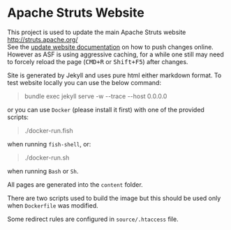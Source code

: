 # Apache Struts Website

This project is used to update the main Apache Struts website http://struts.apache.org/  
See the [update website documentation](source/updating-website.md) on how to push changes online. 
However as ASF is using aggressive caching, for a while one still may need to forcely reload the page (<kbd>CMD+R</kbd> or <kbd>Shift+F5</kbd>) after changes.

Site is generated by Jekyll and uses pure html either markdown format.
To test website locally you can use the below command:

 > bundle exec jekyll serve -w --trace --host 0.0.0.0

or you can use `Docker` (please install it first) with one of the provided scripts:

 > ./docker-run.fish

when running `fish-shell`, or:

 > ./docker-run.sh

when running `Bash` or `Sh`.

All pages are generated into the `content` folder.

There are two scripts used to build the image but this should be used only when `Dockerfile` was modified.

Some redirect rules are configured in `source/.htaccess` file.
